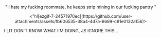 <p align="center">
 "  I hate my fucking roommate, he keeps strip mining in our fucking pantry  "
</p>
<p align="center">
    <"h![ezgif-7-24571970ec](https://github.com/user-attachments/assets/fb606535-38a4-4d7a-9699-c81e0132a156)>
</p>

I LIT DON'T KNOW WHAT I'M DOING, JS IGNORE THIS ..
